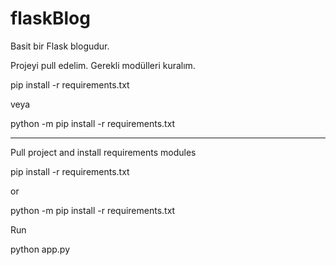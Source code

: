 # flaskBlog
Basit bir Flask blogudur. <br/>

Projeyi pull edelim.
Gerekli modülleri kuralım.

pip install -r requirements.txt

veya 

python -m pip install -r requirements.txt

-----------------------------------------------------

Pull project and install requirements modules

pip install -r requirements.txt

or

python -m pip install -r requirements.txt

Run

python app.py
